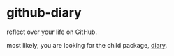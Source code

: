 # github-diary

reflect over your life on GitHub.

most likely, you are looking for the child package, [diary](./packages/diary).
